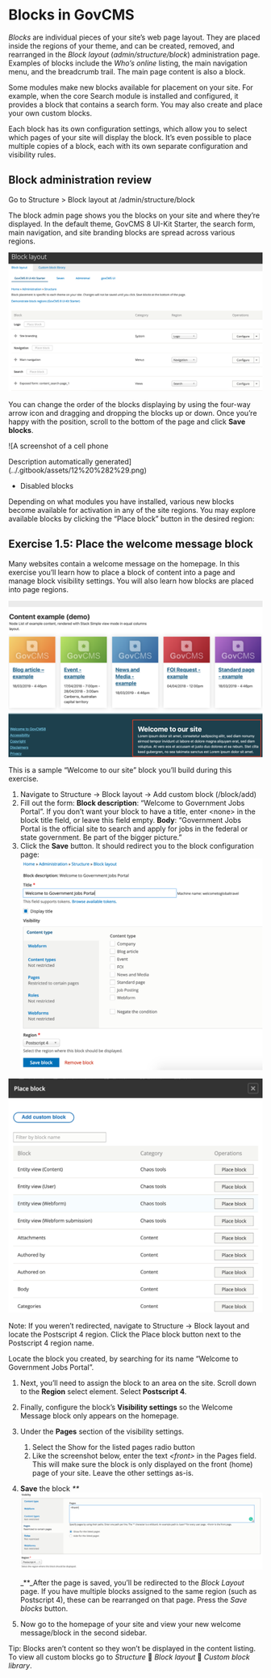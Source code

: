 # Blocks in GovCMS

_Blocks_ are individual pieces of your site’s web page layout. They are placed inside the regions of your theme, and can be created, removed, and rearranged in the _Block layout_ \(_admin/structure/block_\) administration page. Examples of blocks include the _Who’s online_ listing, the main navigation menu, and the breadcrumb trail. The main page content is also a block.

Some modules make new blocks available for placement on your site. For example, when the core Search module is installed and configured, it provides a block that contains a search form. You may also create and place your own custom blocks.

Each block has its own configuration settings, which allow you to select which pages of your site will display the block. It’s even possible to place multiple copies of a block, each with its own separate configuration and visibility rules.

## Block administration review

Go to Structure &gt; Block layout at /admin/structure/block

The block admin page shows you the blocks on your site and where they’re displayed. In the default theme, GovCMS 8 UI-Kit Starter, the search form, main navigation, and site branding blocks are spread across various regions.

![A screenshot of Block layout page](../.gitbook/assets/11%20%282%29.png)

You can change the order of the blocks displaying by using the four-way arrow icon and dragging and dropping the blocks up or down. Once you’re happy with the position, scroll to the bottom of the page and click **Save blocks**.

!\[A screenshot of a cell phone

Description automatically generated\]\(../.gitbook/assets/12%20%282%29.png\)

* Disabled blocks

Depending on what modules you have installed, various new blocks become available for activation in any of the site regions. You may explore available blocks by clicking the “Place block” button in the desired region:

## **Exercise 1.5:** Place the welcome message block

Many websites contain a welcome message on the homepage. In this exercise you’ll learn how to place a block of content into a page and manage block visibility settings. You will also learn how blocks are placed into page regions.

![A screenshot of the Welcome to our site block](../.gitbook/assets/13.png)

This is a sample “Welcome to our site” block you’ll build during this exercise.

1. Navigate to Structure → Block layout → Add custom block \(/block/add\)
2. Fill out the form: **Block description**: “Welcome to Government Jobs Portal”. If you don’t want your block to have a title, enter &lt;none&gt; in the block title field, or leave this field empty. **Body**: “Government Jobs Portal is the official site to search and apply for jobs in the federal or state government. Be part of the bigger picture.”
3. Click the **Save** button. It should redirect you to the block configuration page: ![Block configuration page](../.gitbook/assets/14%20%281%29.png)

![Block layout configuration page](../.gitbook/assets/15%20%282%29.png)

Note: If you weren’t redirected, navigate to Structure → Block layout and locate the Postscript 4 region. Click the Place block button next to the Postscript 4 region name.

Locate the block you created, by searching for its name “Welcome to Government Jobs Portal”.

1. Next, you’ll need to assign the block to an area on the site. Scroll down to the **Region** select element. Select **Postscript 4**.
2. Finally, configure the block’s **Visibility settings** so the Welcome Message block only appears on the homepage.
3. Under the **Pages** section of the visibility settings.
   1. Select the Show for the listed pages radio button
   2. Like the screenshot below, enter the text _&lt;front&gt;_ in the Pages field. This will make sure the block is only displayed on the front \(home\) page of your site. Leave the other settings as-is.
4. **Save** the block _\*\*_![Block visibility settings screenshot](../.gitbook/assets/16.png) 

   _\*\*_After the page is saved, you’ll be redirected to the _Block Layout_ page. If you have multiple blocks assigned to the same region \(such as Postscript 4\), these can be rearranged on that page. Press the _Save blocks_ button.

5. Now go to the homepage of your site and view your new welcome message/block in the second sidebar.

Tip: Blocks aren’t content so they won’t be displayed in the content listing. To view all custom blocks go to _Structure_  _Block layout_  _Custom block library_.

